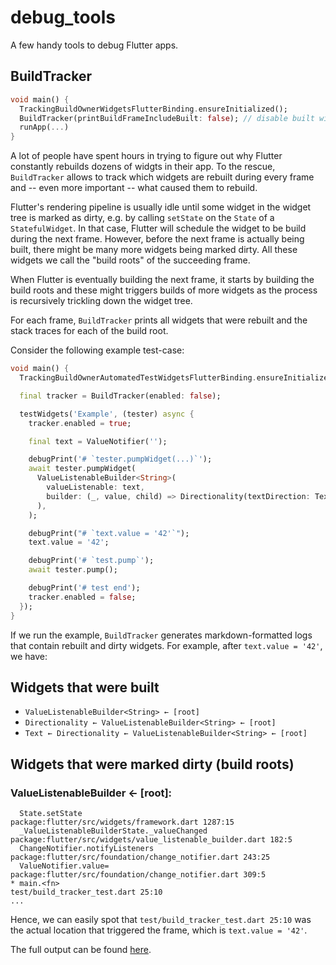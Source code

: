 # debug_tools

A few handy tools to debug Flutter apps.

## BuildTracker

```Dart
void main() {
  TrackingBuildOwnerWidgetsFlutterBinding.ensureInitialized();
  BuildTracker(printBuildFrameIncludeBuilt: false); // disable built widgets to reduce the noise
  runApp(...)
}
```

A lot of people have spent hours in trying to figure out why Flutter constantly rebuilds dozens of widgts in their app. To the rescue, `BuildTracker` allows to track which widgets are rebuilt during every frame and -- even more important -- what caused them to rebuild.

Flutter's rendering pipeline is usually idle until some widget in the widget tree is marked as dirty, e.g. by calling `setState` on the `State` of a `StatefulWidget`. In that case, Flutter will schedule the widget to be build during the next frame. However, before the next frame is actually being built, there might be many more widgets being marked dirty. All these widgets we call the "build roots" of the succeeding frame.

When Flutter is eventually building the next frame, it starts by building the build roots and these might triggers builds of more widgets as the process is recursively trickling down the widget tree.

For each frame, `BuildTracker` prints all widgets that were rebuilt and the stack traces for each of the build root.

Consider the following example test-case:

```Dart
void main() {
  TrackingBuildOwnerAutomatedTestWidgetsFlutterBinding.ensureInitialized();

  final tracker = BuildTracker(enabled: false);

  testWidgets('Example', (tester) async {
    tracker.enabled = true;

    final text = ValueNotifier('');

    debugPrint('# `tester.pumpWidget(...)`');
    await tester.pumpWidget(
      ValueListenableBuilder<String>(
        valueListenable: text,
        builder: (_, value, child) => Directionality(textDirection: TextDirection.ltr, child: Text(value)),
      ),
    );

    debugPrint("# `text.value = '42'`");
    text.value = '42';

    debugPrint('# `test.pump`');
    await tester.pump();

    debugPrint('# test end');
    tracker.enabled = false;
  });
}
```

If we run the example, `BuildTracker` generates markdown-formatted logs that contain rebuilt and dirty widgets. For example, after `text.value = '42'`, we have:

## Widgets that were built

- `ValueListenableBuilder<String> ← [root]`
- `Directionality ← ValueListenableBuilder<String> ← [root]`
- `Text ← Directionality ← ValueListenableBuilder<String> ← [root]`

## Widgets that were marked dirty (build roots)

### ValueListenableBuilder<String> ← [root]:

```
  State.setState                           package:flutter/src/widgets/framework.dart 1287:15
  _ValueListenableBuilderState._valueChanged package:flutter/src/widgets/value_listenable_builder.dart 182:5
  ChangeNotifier.notifyListeners           package:flutter/src/foundation/change_notifier.dart 243:25
  ValueNotifier.value=                     package:flutter/src/foundation/change_notifier.dart 309:5
* main.<fn>                                test/build_tracker_test.dart 25:10
...
```

Hence, we can easily spot that `test/build_tracker_test.dart 25:10` was the actual location that triggered the frame, which is `text.value = '42'`.

The full output can be found [here](build_tracker_example.md).
